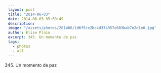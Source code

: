 ```yaml
---
layout: post
title: "2014-06-03"
date: 2014-06-03 05:50:49
description: 
image: "/assets/photos/201406/1d6f5ce2bc4d33a357e003bab7e2d1e0.jpg"
author: Elise Plain
excerpt: 345. Un momento de paz
tags: 
  - photos
  - all
---
```


345. Un momento de paz
<p></p>

